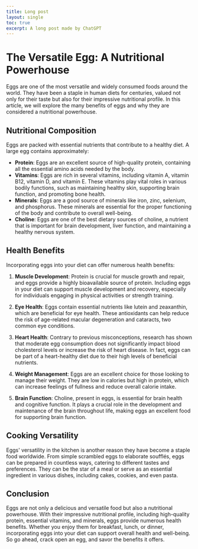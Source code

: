 ```yaml
---
title: Long post
layout: single
toc: true
excerpt: A long post made by ChatGPT
---
```

# The Versatile Egg: A Nutritional Powerhouse

Eggs are one of the most versatile and widely consumed foods around the world. They have been a staple in human diets for centuries, valued not only for their taste but also for their impressive nutritional profile. In this article, we will explore the many benefits of eggs and why they are considered a nutritional powerhouse.

## Nutritional Composition

Eggs are packed with essential nutrients that contribute to a healthy diet. A large egg contains approximately:

- **Protein**: Eggs are an excellent source of high-quality protein, containing all the essential amino acids needed by the body.
- **Vitamins**: Eggs are rich in several vitamins, including vitamin A, vitamin B12, vitamin D, and vitamin E. These vitamins play vital roles in various bodily functions, such as maintaining healthy skin, supporting brain function, and promoting bone health.
- **Minerals**: Eggs are a good source of minerals like iron, zinc, selenium, and phosphorus. These minerals are essential for the proper functioning of the body and contribute to overall well-being.
- **Choline**: Eggs are one of the best dietary sources of choline, a nutrient that is important for brain development, liver function, and maintaining a healthy nervous system.

## Health Benefits

Incorporating eggs into your diet can offer numerous health benefits:

1. **Muscle Development**: Protein is crucial for muscle growth and repair, and eggs provide a highly bioavailable source of protein. Including eggs in your diet can support muscle development and recovery, especially for individuals engaging in physical activities or strength training.

2. **Eye Health**: Eggs contain essential nutrients like lutein and zeaxanthin, which are beneficial for eye health. These antioxidants can help reduce the risk of age-related macular degeneration and cataracts, two common eye conditions.

3. **Heart Health**: Contrary to previous misconceptions, research has shown that moderate egg consumption does not significantly impact blood cholesterol levels or increase the risk of heart disease. In fact, eggs can be part of a heart-healthy diet due to their high levels of beneficial nutrients.

4. **Weight Management**: Eggs are an excellent choice for those looking to manage their weight. They are low in calories but high in protein, which can increase feelings of fullness and reduce overall calorie intake.

5. **Brain Function**: Choline, present in eggs, is essential for brain health and cognitive function. It plays a crucial role in the development and maintenance of the brain throughout life, making eggs an excellent food for supporting brain function.

## Cooking Versatility

Eggs' versatility in the kitchen is another reason they have become a staple food worldwide. From simple scrambled eggs to elaborate soufflés, eggs can be prepared in countless ways, catering to different tastes and preferences. They can be the star of a meal or serve as an essential ingredient in various dishes, including cakes, cookies, and even pasta.

## Conclusion

Eggs are not only a delicious and versatile food but also a nutritional powerhouse. With their impressive nutritional profile, including high-quality protein, essential vitamins, and minerals, eggs provide numerous health benefits. Whether you enjoy them for breakfast, lunch, or dinner, incorporating eggs into your diet can support overall health and well-being. So go ahead, crack open an egg, and savor the benefits it offers.
